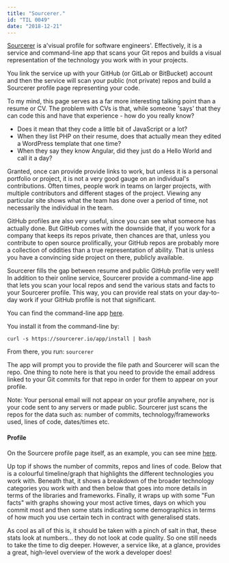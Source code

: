 ```yaml
---
title: "Sourcerer."
id: "TIL 0049"
date: "2018-12-21"
---
```


[Sourcerer](https://sourcerer.io/) is a'visual profile for software engineers'. Effectively, it is a service and command-line app that scans your Git repos and builds a visual representation of the technology you work with in your projects. 


You link the service up with your GitHub (or GitLab or BitBucket) account and then the service will scan your public (not private) repos and build a Sourcerer profile page representing your code. 


To my mind, this page serves as a far more interesting talking point than a resume or CV. The problem with CVs is that, while someone 'says' that they can code this and have that experience - how do you really know? 

* Does it mean that they code a little bit of JavaScript or a lot? 
* When they list PHP on their resume, does that actually mean they edited a WordPress template that one time?
* When they say they know Angular, did they just do a Hello World and call it a day? 


Granted, once can provide provide links to work, but unless it is a personal portfolio or project, it is not a very good gauge on an individual's contributions. Often times, people work in teams on larger projects, with multiple contributors and different stages of the project. Viewing any particular site shows what the team has done over a period of time, not necessarily the individual in the team. 


GitHub profiles are also very useful, since you can see what someone has actually done. But GitHub comes with the downside that, if you work for a company that keeps its repos private, then chances are that, unless you contribute to open source prolifically, your GitHub repos are probably more a collection of oddities than a true representation of ability. That is unless you have a convincing side project on there, publicly available. 


Sourcerer fills the gap between resume and public GitHub profile very well! In addition to their online service, Sourcerer provide a command-line app that lets you scan your local repos and send the various stats and facts to your Sourcerer profile. This way, you can provide real stats on your day-to-day work if your GitHub profile is not that significant. 

You can find the command-line app [here](https://github.com/sourcerer-io/sourcerer-app).

You install it from the command-line by: 

```curl -s https://sourcerer.io/app/install | bash```

From there, you run: ``` sourcerer ``` 

The app will prompt you to provide the file path and Sourcerer will scan the repo. One thing to note here is that you need to provide the email address linked to your Git commits for that repo in order for them to appear on your profile. 


Note: Your personal email will not appear on your profile anywhere, nor is your code sent to any servers or made public. Sourcerer just scans the repos for the data such as: number of commits, technology/frameworks used, lines of code, dates/times etc. 

#### Profile

On the Sourcere profile page itself, as an example, you can see mine [here](https://sourcerer.io/nicholaspretorius). 

Up top if shows the number of commits, repos and lines of code. Below that is a colourful timeline/graph that highlights the different technologies you work with. Beneath that, it shows a breakdown of the broader technology categories you work with and then below that goes into more details in terms of the libraries and frameworks. Finally, it wraps up with some "Fun facts" with graphs showing your most active times, days on which you commit most and then some stats indicating some demographics in terms of how much you use certain tech in contract with generalised stats. 

As cool as all of this is, it should be taken with a pinch of salt in that, these stats look at numbers... they do not look at code quality. So one still needs to take the time to dig deeper. However, a service like, at a glance, provides a great, high-level overview of the work a developer does! 



